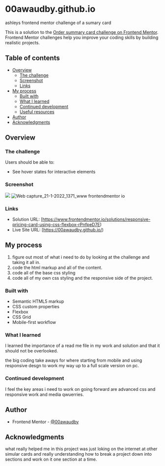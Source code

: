 # 00awaudby.github.io
ashleys frontend mentor challenge of a sumary card



This is a solution to the [Order summary card challenge on Frontend Mentor](https://www.frontendmentor.io/challenges/order-summary-component-QlPmajDUj). Frontend Mentor challenges help you improve your coding skills by building realistic projects. 

## Table of contents

- [Overview](#overview)
  - [The challenge](#the-challenge)
  - [Screenshot](#screenshot)
  - [Links](#links)
- [My process](#my-process)
  - [Built with](#built-with)
  - [What I learned](#what-i-learned)
  - [Continued development](#continued-development)
  - [Useful resources](#useful-resources)
- [Author](#author)
- [Acknowledgments](#acknowledgments)


## Overview

### The challenge

Users should be able to:

- See hover states for interactive elements

### Screenshot

![](./screenshot.jpg)
![Web capture_21-1-2022_1371_www frontendmentor io](https://user-images.githubusercontent.com/84845712/150532129-028aebf9-933c-4a24-b26a-dce2fc9fe212.jpeg)

### Links

- Solution URL: [https://www.frontendmentor.io/solutions/responsive-pricing-card-using-css-flexbox-rPnfpeD7E)
- Live Site URL: [https://00awaudby.github.io/)

## My process
1. figure out most of what i need to do by looking at the challenge and taking it all in.
2. code the html markup and all of the content.
3. code all of the base css styling 
4. code all of my own css styling and the responsive side of the project.

### Built with

- Semantic HTML5 markup
- CSS custom properties
- Flexbox
- CSS Grid
- Mobile-first workflow


### What I learned

I learned the importance of a read me file in my work and solution and that it should not be overlooked.

the big coding take aways for where starting from mobile and using responsive desgn to work my way up to a full scale version on pc.

### Continued development

I feel the key areas i need to work on going forward are advanced css and responsive work and media qwuerries.



## Author
- Frontend Mentor - [@00awaudby](https://www.frontendmentor.io/profile/00awaudby)



## Acknowledgments

what really helped me in this project was just loking on the internet at other simular cards and really understanding how to break a project down into sections and work on it one section at a time.

